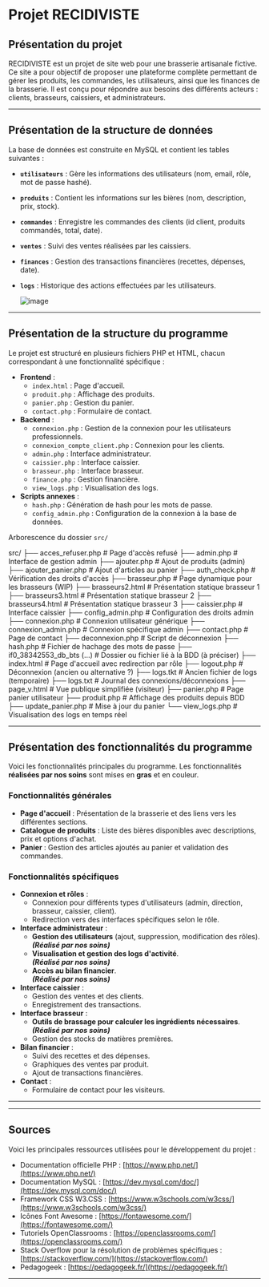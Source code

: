 # Projet RECIDIVISTE

## Présentation du projet
RECIDIVISTE est un projet de site web pour une brasserie artisanale fictive. Ce site a pour objectif de proposer une plateforme complète permettant de gérer les produits, les commandes, les utilisateurs, ainsi que les finances de la brasserie. Il est conçu pour répondre aux besoins des différents acteurs : clients, brasseurs, caissiers, et administrateurs.

---

## Présentation de la structure de données
La base de données est construite en MySQL et contient les tables suivantes :
- **`utilisateurs`** : Gère les informations des utilisateurs (nom, email, rôle, mot de passe hashé).
- **`produits`** : Contient les informations sur les bières (nom, description, prix, stock).
- **`commandes`** : Enregistre les commandes des clients (id client, produits commandés, total, date).
- **`ventes`** : Suivi des ventes réalisées par les caissiers.
- **`finances`** : Gestion des transactions financières (recettes, dépenses, date).
- **`logs`** : Historique des actions effectuées par les utilisateurs.

  ![image](https://github.com/user-attachments/assets/0ab81147-6b13-4d1b-a6b3-1aff0a570d02)


---

## Présentation de la structure du programme
Le projet est structuré en plusieurs fichiers PHP et HTML, chacun correspondant à une fonctionnalité spécifique :
- **Frontend** :
  - `index.html` : Page d'accueil.
  - `produit.php` : Affichage des produits.
  - `panier.php` : Gestion du panier.
  - `contact.php` : Formulaire de contact.
- **Backend** :
  - `connexion.php` : Gestion de la connexion pour les utilisateurs professionnels.
  - `connexion_compte_client.php` : Connexion pour les clients.
  - `admin.php` : Interface administrateur.
  - `caissier.php` : Interface caissier.
  - `brasseur.php` : Interface brasseur.
  - `finance.php` : Gestion financière.
  - `view_logs.php` : Visualisation des logs.
- **Scripts annexes** :
  - `hash.php` : Génération de hash pour les mots de passe.
  - `config_admin.php` : Configuration de la connexion à la base de données.
 
Arborescence du dossier `src/`

src/
├── acces_refuser.php              # Page d'accès refusé
├── admin.php                      # Interface de gestion admin
├── ajouter.php                    # Ajout de produits (admin)
├── ajouter_panier.php            # Ajout d'articles au panier
├── auth_check.php                # Vérification des droits d'accès
├── brasseur.php                  # Page dynamique pour les brasseurs (WIP)
├── brasseurs2.html               # Présentation statique brasseur 1
├── brasseurs3.html               # Présentation statique brasseur 2
├── brasseurs4.html               # Présentation statique brasseur 3
├── caissier.php                  # Interface caissier
├── config_admin.php              # Configuration des droits admin
├── connexion.php                 # Connexion utilisateur générique
├── connexion_admin.php          # Connexion spécifique admin
├── contact.php                   # Page de contact
├── deconnexion.php              # Script de déconnexion
├── hash.php                      # Fichier de hachage des mots de passe
├── if0_38342553_db_bts (...)     # Dossier ou fichier lié à la BDD (à préciser)
├── index.html                    # Page d'accueil avec redirection par rôle
├── logout.php                    # Déconnexion (ancien ou alternative ?)
├── logs.tkt                      # Ancien fichier de logs (temporaire)
├── logs.txt                      # Journal des connexions/déconnexions
├── page_v.html                   # Vue publique simplifiée (visiteur)
├── panier.php                    # Page panier utilisateur
├── produit.php                   # Affichage des produits depuis BDD
├── update_panier.php            # Mise à jour du panier
└── view_logs.php                # Visualisation des logs en temps réel

---

## Présentation des fonctionnalités du programme
Voici les fonctionnalités principales du programme. Les fonctionnalités **réalisées par nos soins** sont mises en **gras** et en couleur.

### Fonctionnalités générales
- **Page d'accueil** : Présentation de la brasserie et des liens vers les différentes sections.
- **Catalogue de produits** : Liste des bières disponibles avec descriptions, prix et options d'achat.
- **Panier** : Gestion des articles ajoutés au panier et validation des commandes.

### Fonctionnalités spécifiques
- **Connexion et rôles** :
  - Connexion pour différents types d'utilisateurs (admin, direction, brasseur, caissier, client).
  - Redirection vers des interfaces spécifiques selon le rôle.
- **Interface administrateur** :
  - **Gestion des utilisateurs** (ajout, suppression, modification des rôles).  
    ***(Réalisé par nos soins)***  
  - **Visualisation et gestion des logs d'activité**.  
    ***(Réalisé par nos soins)***  
  - **Accès au bilan financier**.  
    ***(Réalisé par nos soins)***
- **Interface caissier** :
  - Gestion des ventes et des clients.
  - Enregistrement des transactions.
- **Interface brasseur** :
  - **Outils de brassage pour calculer les ingrédients nécessaires**.  
    ***(Réalisé par nos soins)***  
  - Gestion des stocks de matières premières.
- **Bilan financier** :
  - Suivi des recettes et des dépenses.
  - Graphiques des ventes par produit.
  - Ajout de transactions financières.
- **Contact** :
  - Formulaire de contact pour les visiteurs.

---




---

## Sources
Voici les principales ressources utilisées pour le développement du projet :
- Documentation officielle PHP : [https://www.php.net/](https://www.php.net/)
- Documentation MySQL : [https://dev.mysql.com/doc/](https://dev.mysql.com/doc/)
- Framework CSS W3.CSS : [https://www.w3schools.com/w3css/](https://www.w3schools.com/w3css/)
- Icônes Font Awesome : [https://fontawesome.com/](https://fontawesome.com/)
- Tutoriels OpenClassrooms : [https://openclassrooms.com/](https://openclassrooms.com/)
- Stack Overflow pour la résolution de problèmes spécifiques : [https://stackoverflow.com/](https://stackoverflow.com/)
- Pedagogeek : [https://pedagogeek.fr/](https://pedagogeek.fr/)

---


